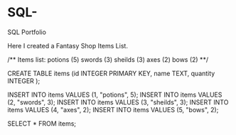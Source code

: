 # SQL-
SQL Portfolio

Here I created a Fantasy Shop Items List.

/** Items list: 
potions (5)
swords (3)
sheilds (3)
axes (2)
bows (2)
**/

CREATE TABLE items (id INTEGER PRIMARY KEY, name TEXT, quantity INTEGER );

INSERT INTO items VALUES (1, "potions", 5);
INSERT INTO items VALUES (2, "swords", 3);
INSERT INTO items VALUES (3, "sheilds", 3);
INSERT INTO items VALUES (4, "axes", 2);
INSERT INTO items VALUES (5, "bows", 2);

SELECT * FROM items;
